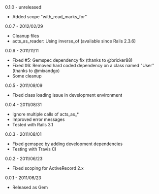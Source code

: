 0.1.0 - unreleased

* Added scope "with_read_marks_for"

0.0.7 - 2012/02/29

* Cleanup files
* acts_as_reader: Using inverse_of (available since Rails 2.3.6)

0.0.6 - 2011/11/11

* Fixed #5: Gemspec dependency fix (thanks to @bricker88)
* Fixed #6: Removed hard coded dependency on a class named "User" (thanks to @mixandgo)
* Some cleanup

0.0.5 - 2011/09/09

* Fixed class loading issue in development environment

0.0.4 - 2011/08/31

* Ignore multiple calls of acts_as_*
* Improved error messages
* Tested with Rails 3.1

0.0.3 - 2011/08/01

* Fixed gemspec by adding development dependencies
* Testing with Travis CI

0.0.2 - 2011/06/23

* Fixed scoping for ActiveRecord 2.x 

0.0.1 - 2011/06/23

* Released as Gem